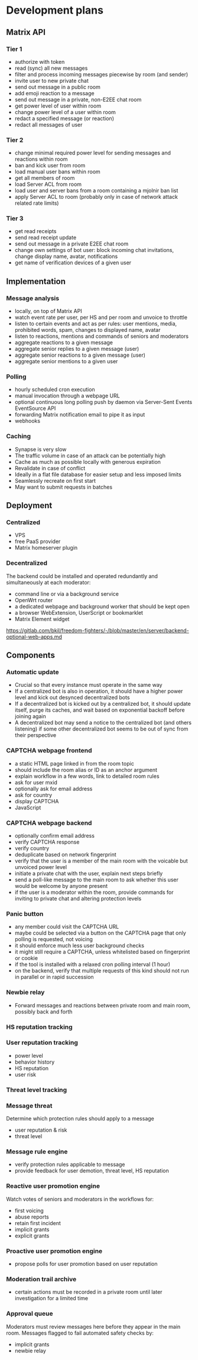 # Development plans

## Matrix API

### Tier 1

* authorize with token
* read (sync) all new messages
* filter and process incoming messages piecewise by room (and sender)
* invite user to new private chat
* send out message in a public room
* add emoji reaction to a message
* send out message in a private, non-E2EE chat room
* get power level of user within room
* change power level of a user within room
* redact a specified message (or reaction)
* redact all messages of user

### Tier 2

* change minimal required power level for sending messages and reactions within room
* ban and kick user from room
* load manual user bans within room
* get all members of room
* load Server ACL from room
* load user and server bans from a room containing a mjolnir ban list
* apply Server ACL to room (probably only in case of network attack related rate limits)

### Tier 3

* get read receipts
* send read receipt update
* send out message in a private E2EE chat room
* change own settings of bot user: block incoming chat invitations, change display name, avatar, notifications
* get name of verification devices of a given user

## Implementation

### Message analysis

* locally, on top of Matrix API
* watch event rate per user, per HS and per room and unvoice to throttle
* listen to certain events and act as per rules: user mentions, media, prohibited words, spam, changes to displayed name, avatar
* listen to reactions, mentions and commands of seniors and moderators
* aggregate reactions to a given message
* aggregate senior replies to a given message (user)
* aggregate senior reactions to a given message (user)
* aggregate senior mentions to a given user

### Polling

* hourly scheduled cron execution
* manual invocation through a webpage URL
* optional continuous long polling push by daemon via Server-Sent Events EventSource API
* forwarding Matrix notification email to pipe it as input
* webhooks

### Caching

* Synapse is very slow
* The traffic volume in case of an attack can be potentially high
* Cache as much as possible locally with generous expiration
* Revalidate in case of conflict
* Ideally in a flat file database for easier setup and less imposed limits
* Seamlessly recreate on first start
* May want to submit requests in batches

## Deployment

### Centralized

* VPS
* free PaaS provider
* Matrix homeserver plugin

### Decentralized

The backend could be installed and operated redundantly and simultaneously at each moderator:

* command line or via a background service
* OpenWrt router
* a dedicated webpage and background worker that should be kept open
* a browser WebExtension, UserScript or bookmarklet
* Matrix Element widget

https://gitlab.com/bkil/freedom-fighters/-/blob/master/en/server/backend-optional-web-apps.md

## Components

### Automatic update

* Crucial so that every instance must operate in the same way
* If a centralized bot is also in operation, it should have a higher power level and kick out desynced decentralized bots
* If a decentralized bot is kicked out by a centralized bot, it should update itself, purge its caches, and wait based on exponential backoff before joining again
* A decentralized bot may send a notice to the centralized bot (and others listening) if some other decentralized bot seems to be out of sync from their perspective

### CAPTCHA webpage frontend

* a static HTML page linked in from the room topic
* should include the room alias or ID as an anchor argument
* explain workflow in a few words, link to detailed room rules
* ask for user mxid
* optionally ask for email address
* ask for country
* display CAPTCHA
* JavaScript

### CAPTCHA webpage backend

* optionally confirm email address
* verify CAPTCHA response
* verify country
* deduplicate based on network fingerprint
* verify that the user is a member of the main room with the voicable but unvoiced power level
* initiate a private chat with the user, explain next steps briefly
* send a poll-like message to the main room to ask whether this user would be welcome by anyone present
* if the user is a moderator within the room, provide commands for inviting to private chat and altering protection levels

### Panic button

* any member could visit the CAPTCHA URL
* maybe could be selected via a button on the CAPTCHA page that only polling is requested, not voicing
* it should enforce much less user background checks
* it might still require a CAPTCHA, unless whitelisted based on fingerprint or cookie
* if the tool is installed with a relaxed cron polling interval (1 hour)
* on the backend, verify that multiple requests of this kind should not run in parallel or in rapid succession

### Newbie relay

* Forward messages and reactions between private room and main room, possibly back and forth

### HS reputation tracking

### User reputation tracking

* power level
* behavior history
* HS reputation
* user risk

### Threat level tracking

### Message threat

Determine which protection rules should apply to a message

* user reputation & risk
* threat level

### Message rule engine

* verify protection rules applicable to message
* provide feedback for user demotion, threat level, HS reputation

### Reactive user promotion engine

Watch votes of seniors and moderators in the workflows for:

* first voicing
* abuse reports
* retain first incident
* implicit grants
* explicit grants

### Proactive user promotion engine

* propose polls for user promotion based on user reputation

### Moderation trail archive

* certain actions must be recorded in a private room until later investigation for a limited time

### Approval queue

Moderators must review messages here before they appear in the main room.
Messages flagged to fail automated safety checks by:

* implicit grants
* newbie relay
